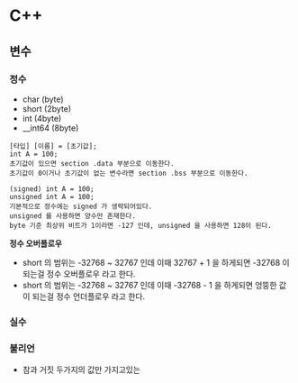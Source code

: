 # C++ 

## 변수

### 정수
- char (byte)
- short (2byte)
- int (4byte)
- __int64 (8byte)

```Text
[타입] [이름] = [초기값];
int A = 100;
초기값이 있으면 section .data 부분으로 이동한다.
초기값이 0이거나 초기값이 없는 변수라면 section .bss 부분으로 이동한다.

(signed) int A = 100;
unsigned int A = 100;
기본적으로 정수에는 signed 가 생략되어있다.
unsigned 를 사용하면 양수만 존재한다. 
byte 기준 최상위 비트가 1이라면 -127 인데, unsigned 을 사용하면 128이 된다.
```

**정수 오버플로우**
- short 의 범위는 -32768 ~ 32767 인데 이때 32767 + 1 을 하게되면 -32768 이 되는걸 정수 오버플로우 라고 한다.
- short 의 범위는 -32768 ~ 32767 인데 이때 -32768 - 1 을 하게되면 엉뚱한 값이 되는걸 정수 언더플로우 라고 한다.
### 실수

### 불리언
- 참과 거짓 두가지의 값만 가지고있는 
